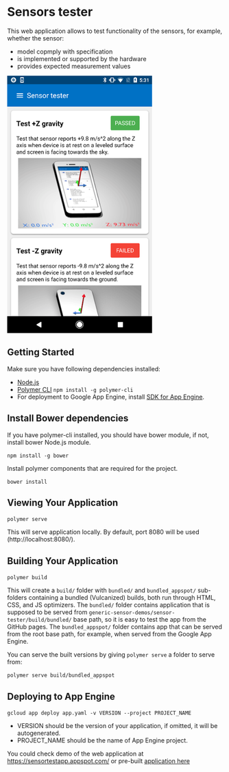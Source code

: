# Sensors tester

This web application allows to test functionality of the sensors, for example, whether the sensor:

- model copmply with specification
- is implemented or supported by the hardware
- provides expected measurement values

![Alt text](../images/sensor-tester.png?raw=true "Sensor tester")

## Getting Started

Make sure you have following dependencies installed:

 + [Node.js](https://nodejs.org)
 + [Polymer CLI](https://www.npmjs.com/package/polymer-cli) ``` npm install -g polymer-cli ```
 + For deployment to Google App Engine, install [SDK for App Engine](https://cloud.google.com/appengine/downloads).

## Install Bower dependencies

If you have polymer-cli installed, you should have bower module, if not, install bower Node.js module.
```
npm install -g bower
```

Install polymer components that are required for the project.

```
bower install
```

## Viewing Your Application

```
polymer serve
```

This will serve application locally. By default, port 8080 will be used (http://localhost:8080/).

## Building Your Application

```
polymer build
```

This will create a `build/` folder with `bundled/` and `bundled_appspot/` sub-folders
containing a bundled (Vulcanized) builds, both run through HTML, CSS, and JS optimizers.
The `bundled/` folder contains application that is supposed to be served from
`generic-sensor-demos/sensor-tester/build/bundled/` base path, so it is easy to test the
app from the GitHub pages. The `bundled_appspot/` folder contains app that can be served
from the root base path, for example, when served from the Google App Engine.

You can serve the built versions by giving `polymer serve` a folder to serve
from:

```
polymer serve build/bundled_appspot
```

## Deploying to App Engine

```
gcloud app deploy app.yaml -v VERSION --project PROJECT_NAME
```

 + VERSION should be the version of your application, if omitted, it will be autogenerated.
 + PROJECT_NAME should be the name of App Engine project.

You could check demo of the web application at https://sensortestapp.appspot.com/ or
pre-built [application here](https://intel.github.io/generic-sensor-demos/sensor-tester/build/bundled/)